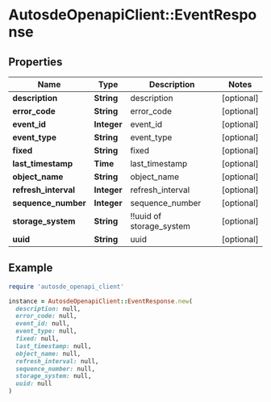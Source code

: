 # AutosdeOpenapiClient::EventResponse

## Properties

| Name | Type | Description | Notes |
| ---- | ---- | ----------- | ----- |
| **description** | **String** | description | [optional] |
| **error_code** | **String** | error_code | [optional] |
| **event_id** | **Integer** | event_id | [optional] |
| **event_type** | **String** | event_type | [optional] |
| **fixed** | **String** | fixed | [optional] |
| **last_timestamp** | **Time** | last_timestamp | [optional] |
| **object_name** | **String** | object_name | [optional] |
| **refresh_interval** | **Integer** | refresh_interval | [optional] |
| **sequence_number** | **Integer** | sequence_number | [optional] |
| **storage_system** | **String** | !!uuid of storage_system | [optional] |
| **uuid** | **String** | uuid | [optional] |

## Example

```ruby
require 'autosde_openapi_client'

instance = AutosdeOpenapiClient::EventResponse.new(
  description: null,
  error_code: null,
  event_id: null,
  event_type: null,
  fixed: null,
  last_timestamp: null,
  object_name: null,
  refresh_interval: null,
  sequence_number: null,
  storage_system: null,
  uuid: null
)
```

